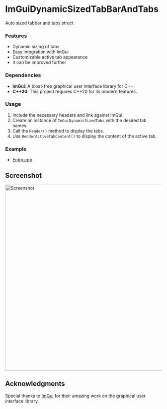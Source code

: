 # ImGuiDynamicSizedTabBarAndTabs
 Auto sized tabbar and tabs struct
 
### Features
- Dynamic sizing of tabs
- Easy integration with ImGui
- Customizable active tab appearance
- It can be improved further

### Dependencies
- **ImGui**: A bloat-free graphical user interface library for C++.
- **C++20**: This project requires C++20 for its modern features.

### Usage
1. Include the necessary headers and link against ImGui.
2. Create an instance of `ImGuiDynamicSizedTabs` with the desired tab names.
3. Call the `Render()` method to display the tabs.
4. Use `RenderActiveTabContent()` to display the content of the active tab.

### Example
- [Entry.cpp](ImGuiDynamicSizedTabBarAndTabs/Entry.cpp)

## Screenshot
<img src="Screenshots/screenshot.gif" alt="Screenshot" width="600"/>

## Acknowledgments
Special thanks to [ImGui](https://github.com/ocornut/imgui) for their amazing work on the graphical user interface library.





